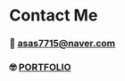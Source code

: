 # Contact Me
### 📩 asas7715@naver.com
### 🤓 [PORTFOLIO](https://www.notion.so/109ee7e9ed7e4c498adc31c5a75a29c8?v=30e44d95b9e141d5bd076793cc7ff111&pvs=4)

<!--
**yoonanet/yoonanet** is a ✨ _special_ ✨ repository because its `README.md` (this file) appears on your GitHub profile.

Here are some ideas to get you started:

- 🔭 I’m currently working on ...
- 🌱 I’m currently learning ...
- 👯 I’m looking to collaborate on ...
- 🤔 I’m looking for help with ...
- 💬 Ask me about ...
- 📫 How to reach me: ...
- 😄 Pronouns: ...
- ⚡ Fun fact: ...
-->
